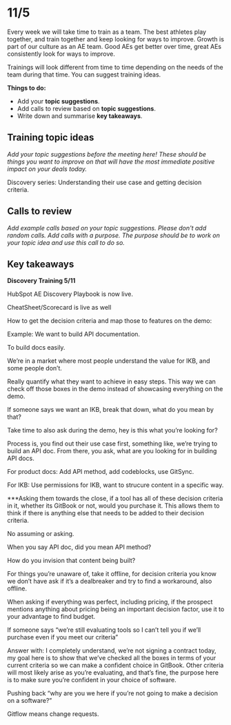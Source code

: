 # 11/5

Every week we will take time to train as a team. The best athletes play together, and train together and keep looking for ways to improve. Growth is part of our culture as an AE team. Good AEs get better over time, great AEs consistently look for ways to improve.

Trainings will look different from time to time depending on the needs of the team during that time. You can suggest training ideas.

**Things to do:**

* Add your **topic suggestions**.
* Add calls to review based on **topic suggestions**.
* Write down and summarise **key takeaways**.

## Training topic ideas

_Add your topic suggestions before the meeting here! These should be things you want to improve on that will have the most immediate positive impact on your deals today._&#x20;

Discovery series: Understanding their use case and getting decision criteria.



## Calls to review

_Add example calls based on your topic suggestions. Please don't add random calls. Add calls with a purpose. The purpose should be to work on your topic idea and use this call to do so._

## Key takeaways

**Discovery Training 5/11**

HubSpot AE Discovery Playbook is now live.

CheatSheet/Scorecard is live as well

How to get the decision criteria and map those to features on the demo:&#x20;

Example: We want to build API documentation.&#x20;

To build docs easily.&#x20;

We’re in a market where most people understand the value for IKB, and some people don’t.

Really quantify what they want to achieve in easy steps. This way we can check off those boxes in the demo instead of showcasing everything on the demo.&#x20;

If someone says we want an IKB, break that down, what do you mean by that?&#x20;

Take time to also ask during the demo, hey is this what you’re looking for?

Process is, you find out their use case first, something like, we’re trying to build an API doc. From there, you ask, what are you looking for in building API docs.

For product docs: Add API method, add codeblocks, use GitSync.&#x20;

For IKB: Use permissions for IKB, want to strucure content in a specific way.

\*\*\*Asking them towards the close, if a tool has all of these decision criteria in it, whether its GitBook or not, would you purchase it. This allows them to think if there is anything else that needs to be added to their decision criteria.&#x20;

No assuming or asking.

When you say API doc, did you mean API method?&#x20;

How do you invision that content being built?&#x20;

For things you’re unaware of, take it offline, for decision criteria you know we don’t have ask if it’s a dealbreaker and try to find a workaround, also offline.&#x20;

When asking if everything was perfect, including pricing, if the prospect mentions anything about pricing being an important decision factor, use it to your advantage to find budget.&#x20;

If someone says “we’re still evaluating tools so I can’t tell you if we’ll purchase even if you meet our criteria”&#x20;

Answer with: I completely understand, we’re not signing a contract today, my goal here is to show that we’ve checked all the boxes in terms of your current criteria so we can make a confident choice in GitBook. Other criteria will most likely arise as you’re evaluating, and that’s fine, the purpose here is to make sure you’re confident in your choice of software.

Pushing back “why are you we here if you’re not going to make a decision on a software?”

Gitflow means change requests.
